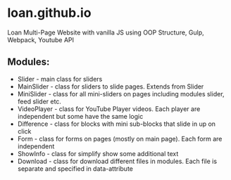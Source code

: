 # loan.github.io
Loan Multi-Page Website with vanilla JS using OOP Structure, Gulp, Webpack, Youtube API 

## Modules:
* Slider - main class for sliders
* MainSlider - class for sliders to slide pages. Extends from Slider
* MiniSlider - class for all mini-sliders on pages including modules slider, feed slider etc.
* VideoPlayer - class for YouTube Player videos. Each player are independent but some have the same logic
* Difference - class for blocks with mini sub-blocks that slide in up on click
* Form - class for forms on pages (mostly on main page). Each form are independent
* ShowInfo - class for simplify show some additional text
* Download - class for download different files in modules. Each file is separate and specified in data-attribute
